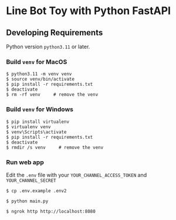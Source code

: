 # Line Bot Toy with Python FastAPI

## Developing Requirements

Python version `python3.11` or later.

### Build `venv` for **MacOS**
```shell
$ python3.11 -m venv venv
$ source venv/bin/activate
$ pip install -r requirements.txt
$ deactivate
$ rm -rf venv     # remove the venv
```

### Build `venv` for **Windows**
```shell
$ pip install virtualenv
$ virtualenv venv
$ venv\Scripts\activate
$ pip install -r requirements.txt
$ deactivate
$ rmdir /s venv     # remove the venv
```

### Run web app

Edit the `.env` file with your `YOUR_CHANNEL_ACCESS_TOKEN` and `YOUR_CHANNEL_SECRET`

```shell
$ cp .env.example .env2
```

```shell
$ python main.py

$ ngrok http http://localhost:8080
```

